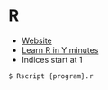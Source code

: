 # R

- [Website](https://www.r-project.org/)
- [Learn R in Y minutes](https://learnxinyminutes.com/docs/r/)
- Indices start at 1

```
$ Rscript {program}.r
```
